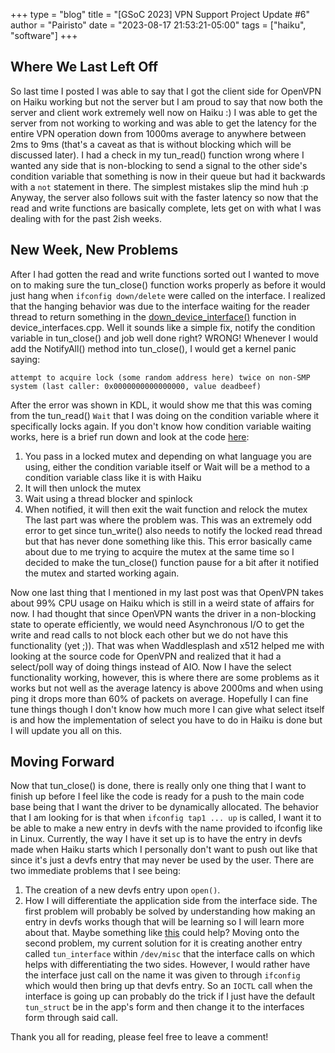 +++
type = "blog"
title = "[GSoC 2023] VPN Support Project Update #6"
author = "Pairisto"
date = "2023-08-17 21:53:21-05:00"
tags = ["haiku", "software"]
+++

## Where We Last Left Off
So last time I posted I was able to say that I got the client side for OpenVPN on Haiku working but not the server but I am proud to say that now both the server and client work extremely well now on Haiku :) I was able to get the server from not working to working and was able to get the latency for the entire VPN operation down from 1000ms average to anywhere between 2ms to 9ms (that's a caveat as that is without blocking which will be discussed later). I had a check in my tun_read() function wrong where I wanted any side that is non-blocking to send a signal to the other side's condition variable that something is now in their queue but had it backwards with a `not` statement in there. The simplest mistakes slip the mind huh :p Anyway, the server also follows suit with the faster latency so now that the read and write functions are basically complete, lets get on with what I was dealing with for the past 2ish weeks.
## New Week, New Problems
After I had gotten the read and write functions sorted out I wanted to move on to making sure the tun_close() function works properly as before it would just hang when `ifconfig down/delete` were called on the interface. I realized that the hanging behavior was due to the interface waiting for the reader thread to return something in the [down_device_interface()](https://cgit.haiku-os.org/haiku/tree/src/add-ons/kernel/network/stack/device_interfaces.cpp#n575) function in device_interfaces.cpp. Well it sounds like a simple fix, notify the condition variable in tun_close() and job well done right? WRONG! Whenever I would add the NotifyAll() method into tun_close(), I would get a kernel panic saying:
```
attempt to acquire lock (some random address here) twice on non-SMP system (last caller: 0x0000000000000000, value deadbeef)
```
After the error was shown in KDL, it would show me that this was coming from the tun_read() `Wait` that I was doing on the condition variable where it specifically locks again. If you don't know how condition variable waiting works, here is a brief run down and look at the code [here](https://cgit.haiku-os.org/haiku/tree/src/system/kernel/condition_variable.cpp#n302):
1. You pass in a locked mutex and depending on what language you are using, either the condition variable itself or Wait will be a method to a condition variable class like it is with Haiku
2. It will then unlock the mutex
3. Wait using a thread blocker and spinlock
4. When notified, it will then exit the wait function and relock the mutex
The last part was where the problem was. This was an extremely odd error to get since tun_write() also needs to notify the locked read thread but that has never done something like this. This error basically came about due to me trying to acquire the mutex at the same time so I decided to make the tun_close() function pause for a bit after it notified the mutex and started working again.

Now one last thing that I mentioned in my last post was that OpenVPN takes about 99% CPU usage on Haiku which is still in a weird state of affairs for now. I had thought that since OpenVPN wants the driver in a non-blocking state to operate efficiently, we would need Asynchronous I/O to get the write and read calls to not block each other but we do not have this functionality (yet ;)). That was when Waddlesplash and x512 helped me with looking at the source code for OpenVPN and realized that it had a select/poll way of doing things instead of AIO. Now I have the select functionality working, however, this is where there are some problems as it works but not well as the average latency is above 2000ms and when using ping it drops more than 60% of packets on average. Hopefully I can fine tune things though I don't know how much more I can give what select itself is and how the implementation of select you have to do in Haiku is done but I will update you all on this.  
## Moving Forward
Now that tun_close() is done, there is really only one thing that I want to finish up before I feel like the code is ready for a push to the main code base being that I want the driver to be dynamically allocated. The behavior that I am looking for is that when `ifconfig tap1 ... up` is called, I want it to be able to make a new entry in devfs with the name provided to ifconfig like in Linux. Currently, the way I have it set up is to have the entry in devfs made when Haiku starts which I personally don't want to push out like that since it's just a devfs entry that may never be used by the user. There are two immediate problems that I see being:
1. The creation of a new devfs entry upon `open()`.
2. How I will differentiate the application side from the interface side.
The first problem will probably be solved by understanding how making an entry in devfs works though that will be learning so I will learn more about that. Maybe something like [this](https://cgit.haiku-os.org/haiku/tree/src/add-ons/kernel/drivers/network/ether/etherpci/etherpci.c#n1408) could help? Moving onto the second problem, my current solution for it is creating another entry called `tun_interface` within `/dev/misc` that the interface calls on which helps with differentiating the two sides. However, I would rather have the interface just call on the name it was given to through `ifconfig` which would then bring up that devfs entry. So an `IOCTL` call when the interface is going up can probably do the trick if I just have the default `tun_struct` be in the app's form and then change it to the interfaces form through said call.

Thank you all for reading, please feel free to leave a comment!
